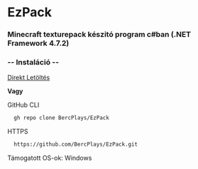 # EzPack
### Minecraft texturepack készitó program c#ban (.NET Framework 4.7.2)


### **-- Instaláció --**

[Direkt Letöltés](https://www.dropbox.com/scl/fi/npva74wp53s2lojz2aovo/EzPack.zip?rlkey=kjm694yg3e29zavoaykm78d9v&dl=1)

**Vagy**

GitHub CLI
```bash
  gh repo clone BercPlays/EzPack
```

HTTPS
```bash
  https://github.com/BercPlays/EzPack.git
```

Támogatott OS-ok: Windows
